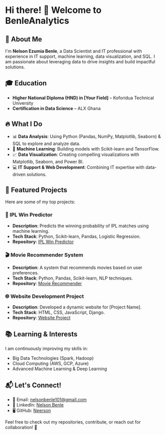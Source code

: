 # Hi there! 👋 Welcome to BenleAnalytics

## 🚀 About Me
I'm **Nelson Ezumia Benle**, a Data Scientist and IT professional with experience in IT support, machine learning, data visualization, and SQL. I am passionate about leveraging data to drive insights and build impactful solutions.

## 🎓 Education
- **Higher National Diploma (HND) in [Your Field]** – Koforidua Technical University
- **Certification in Data Science** – ALX Ghana


## 🔥 What I Do
- 📊 **Data Analysis**: Using Python (Pandas, NumPy, Matplotlib, Seaborn) & SQL to explore and analyze data.
- 🤖 **Machine Learning**: Building models with Scikit-learn and TensorFlow.
- 📈 **Data Visualization**: Creating compelling visualizations with Matplotlib, Seaborn, and Power BI.
- 💻 **IT Support & Web Development**: Combining IT expertise with data-driven solutions.

## 📂 Featured Projects
Here are some of my top projects:

### 🏏 IPL Win Predictor
- **Description**: Predicts the winning probability of IPL matches using machine learning.
- **Tech Stack**: Python, Scikit-learn, Pandas, Logistic Regression.
- **Repository**: [IPL Win Predictor](https://github.com/Neerson/IPL-Win-Predictor)

### 🎬 Movie Recommender System
- **Description**: A system that recommends movies based on user preferences.
- **Tech Stack**: Python, Pandas, Scikit-learn, NLP techniques.
- **Repository**: [Movie Recommender](https://github.com/Neerson/Movie-Recommender)

### 🌐 Website Development Project
- **Description**: Developed a dynamic website for [Project Name].
- **Tech Stack**: HTML, CSS, JavaScript, Django.
- **Repository**: [Website Project](https://github.com/Neerson/Website-Project)

## 📚 Learning & Interests
I am continuously improving my skills in:
- Big Data Technologies (Spark, Hadoop)
- Cloud Computing (AWS, GCP, Azure)
- Advanced Machine Learning & Deep Learning

## 📬 Let's Connect!
- 📧 Email: [nelsonbenle101@gmail.com](mailto:nelsonbenle101@gmail.com)
- 🔗 LinkedIn: [Nelson Benle](https://www.linkedin.com/in/nelson-benle-a1961921b)
- 🖥 GitHub: [Neerson](https://github.com/Neerson)

Feel free to check out my repositories, contribute, or reach out for collaboration! 🚀
